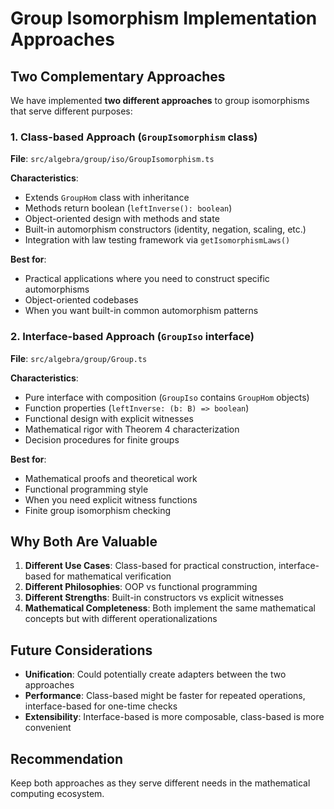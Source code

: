 # Group Isomorphism Implementation Approaches

## Two Complementary Approaches

We have implemented **two different approaches** to group isomorphisms that serve different purposes:

### 1. Class-based Approach (`GroupIsomorphism` class)
**File**: `src/algebra/group/iso/GroupIsomorphism.ts`

**Characteristics**:
- Extends `GroupHom` class with inheritance
- Methods return boolean (`leftInverse(): boolean`)
- Object-oriented design with methods and state
- Built-in automorphism constructors (identity, negation, scaling, etc.)
- Integration with law testing framework via `getIsomorphismLaws()`

**Best for**:
- Practical applications where you need to construct specific automorphisms
- Object-oriented codebases
- When you want built-in common automorphism patterns

### 2. Interface-based Approach (`GroupIso` interface)
**File**: `src/algebra/group/Group.ts`

**Characteristics**:
- Pure interface with composition (`GroupIso` contains `GroupHom` objects)
- Function properties (`leftInverse: (b: B) => boolean`)
- Functional design with explicit witnesses
- Mathematical rigor with Theorem 4 characterization
- Decision procedures for finite groups

**Best for**:
- Mathematical proofs and theoretical work
- Functional programming style
- When you need explicit witness functions
- Finite group isomorphism checking

## Why Both Are Valuable

1. **Different Use Cases**: Class-based for practical construction, interface-based for mathematical verification
2. **Different Philosophies**: OOP vs functional programming
3. **Different Strengths**: Built-in constructors vs explicit witnesses
4. **Mathematical Completeness**: Both implement the same mathematical concepts but with different operationalizations

## Future Considerations

- **Unification**: Could potentially create adapters between the two approaches
- **Performance**: Class-based might be faster for repeated operations, interface-based for one-time checks
- **Extensibility**: Interface-based is more composable, class-based is more convenient

## Recommendation

Keep both approaches as they serve different needs in the mathematical computing ecosystem.